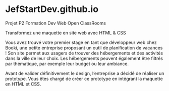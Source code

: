 # JefStartDev.github.io
Projet P2 Formation Dev Web Open ClassRooms

Transformez une maquette en site web avec HTML & CSS

Vous avez trouvé votre premier stage en tant que développeur web chez Booki, une petite entreprise proposant un outil de planification de vacances !
Son site permet aux usagers de trouver des hébergements et des activités dans la ville de leur choix.
Les hébergements peuvent également être filtrés par thématique, par exemple leur budget ou leur ambiance.

Avant de valider définitivement le design, l’entreprise a décidé de réaliser un prototype. 
Vous êtes chargé de créer ce prototype en intégrant la maquette en HTML et CSS.
